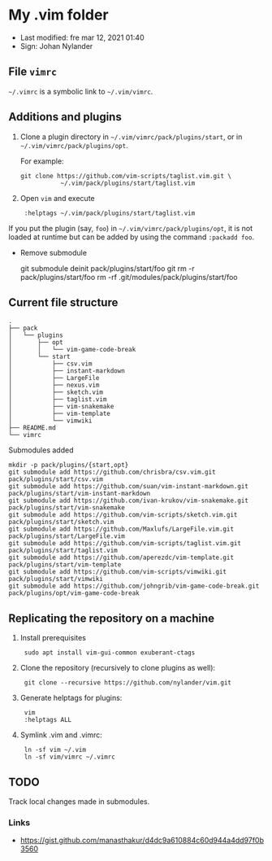 # My .vim folder

- Last modified: fre mar 12, 2021  01:40
- Sign: Johan Nylander

## File `vimrc`

`~/.vimrc` is a symbolic link to `~/.vim/vimrc`.

## Additions and plugins

1. Clone a plugin directory in `~/.vim/vimrc/pack/plugins/start`, or in
   `~/.vim/vimrc/pack/plugins/opt`.

   For example:

       git clone https://github.com/vim-scripts/taglist.vim.git \
                  ~/.vim/pack/plugins/start/taglist.vim

2. Open `vim` and execute

        :helptags ~/.vim/pack/plugins/start/taglist.vim

If you put the plugin (say, `foo`) in `~/.vim/vimrc/pack/plugins/opt`, it is
not loaded at runtime but can be added by using the command `:packadd foo`.

- Remove submodule

    git submodule deinit pack/plugins/start/foo
    git rm -r pack/plugins/start/foo
    rm -rf .git/modules/pack/plugins/start/foo

## Current file structure

    .
    ├── pack
    │   └── plugins
    │       ├── opt
    │       │   └── vim-game-code-break
    │       └── start
    │           ├── csv.vim
    │           ├── instant-markdown
    │           ├── LargeFile
    │           ├── nexus.vim
    │           ├── sketch.vim
    │           ├── taglist.vim
    │           ├── vim-snakemake
    │           ├── vim-template
    │           └── vimwiki
    ├── README.md
    └── vimrc

Submodules added

    mkdir -p pack/plugins/{start,opt}
    git submodule add https://github.com/chrisbra/csv.vim.git pack/plugins/start/csv.vim
    git submodule add https://github.com/suan/vim-instant-markdown.git pack/plugins/start/vim-instant-markdown
    git submodule add https://github.com/ivan-krukov/vim-snakemake.git pack/plugins/start/vim-snakemake
    git submodule add https://github.com/vim-scripts/sketch.vim.git pack/plugins/start/sketch.vim
    git submodule add https://github.com/Maxlufs/LargeFile.vim.git pack/plugins/start/LargeFile.vim
    git submodule add https://github.com/vim-scripts/taglist.vim.git pack/plugins/start/taglist.vim
    git submodule add https://github.com/aperezdc/vim-template.git pack/plugins/start/vim-template
    git submodule add https://github.com/vim-scripts/vimwiki.git pack/plugins/start/vimwiki
    git submodule add https://github.com/johngrib/vim-game-code-break.git pack/plugins/opt/vim-game-code-break

## Replicating the repository on a machine

1. Install prerequisites

        sudo apt install vim-gui-common exuberant-ctags

2. Clone the repository (recursively to clone plugins as well):

        git clone --recursive https://github.com/nylander/vim.git

3. Generate helptags for plugins:

        vim
        :helptags ALL

4. Symlink .vim and .vimrc:

        ln -sf vim ~/.vim
        ln -sf vim/vimrc ~/.vimrc

## TODO

Track local changes made in submodules.

### Links

- <https://gist.github.com/manasthakur/d4dc9a610884c60d944a4dd97f0b3560>

